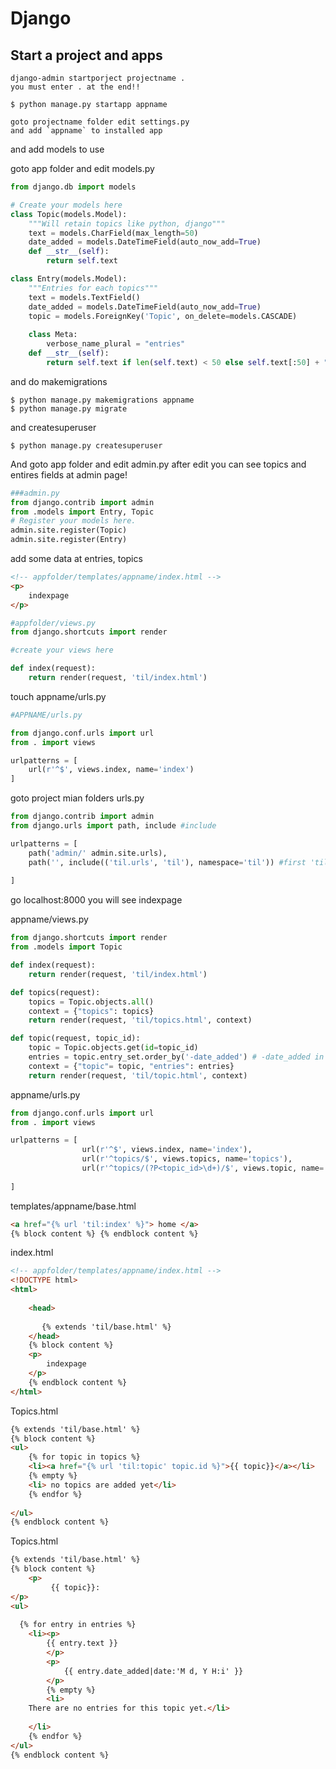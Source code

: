 # Django

## Start a project and apps

```terminal
django-admin startporject projectname .
you must enter . at the end!!
```

```terminal
$ python manage.py startapp appname
```

```terminal
goto projectname folder edit settings.py
and add `appname` to installed app
```

and add models to use

goto app folder and edit models.py

```python
from django.db import models

# Create your models here
class Topic(models.Model):
    """Will retain topics like python, django"""
    text = models.CharField(max_length=50)
    date_added = models.DateTimeField(auto_now_add=True)
    def __str__(self):
        return self.text

class Entry(models.Model):
    """Entries for each topics"""
    text = models.TextField()
    date_added = models.DateTimeField(auto_now_add=True)
    topic = models.ForeignKey('Topic', on_delete=models.CASCADE)
    
    class Meta:
        verbose_name_plural = "entries"
    def __str__(self):
        return self.text if len(self.text) < 50 else self.text[:50] + "..."
```



and do makemigrations

```terminal
$ python manage.py makemigrations appname
$ python manage.py migrate
```

and createsuperuser

```terminal
$ python manage.py createsuperuser
```

And goto app folder and edit admin.py after edit you can see topics and entires  fields at admin page!

```python
###admin.py
from django.contrib import admin
from .models import Entry, Topic
# Register your models here.
admin.site.register(Topic)
admin.site.register(Entry)
```



add some data at entries, topics



```html
<!-- appfolder/templates/appname/index.html -->
<p>
    indexpage
</p>
```

```python
#appfolder/views.py
from django.shortcuts import render

#create your views here

def index(request):
    return render(request, 'til/index.html')
```

touch appname/urls.py

```python
#APPNAME/urls.py

from django.conf.urls import url
from . import views

urlpatterns = [
    url(r'^$', views.index, name='index')
]
```

goto project mian folders urls.py

```python
from django.contrib import admin
from django.urls import path, include #include

urlpatterns = [
    path('admin/' admin.site.urls),
    path('', include(('til.urls', 'til'), namespace='til')) #first 'til' is appname
    
]
```

go localhost:8000 you will see indexpage



appname/views.py

```python
from django.shortcuts import render
from .models import Topic

def index(request):
    return render(request, 'til/index.html')

def topics(request):
    topics = Topic.objects.all()
    context = {"topics": topics}
    return render(request, 'til/topics.html', context)

def topic(request, topic_id):
    topic = Topic.objects.get(id=topic_id)
    entries = topic.entry_set.order_by('-date_added') # -date_added in quote!!!
    context = {"topic"= topic, "entries": entries}
    return render(request, 'til/topic.html', context)
```

appname/urls.py

```python
from django.conf.urls import url
from . import views

urlpatterns = [
    			url(r'^$', views.index, name='index'),
    			url(r'^topics/$', views.topics, name='topics'),
    			url(r'^topics/(?P<topic_id>\d+)/$', views.topic, name='topic'),    
    
]
```

templates/appname/base.html

```html
<a href="{% url 'til:index' %}"> home </a>
{% block content %} {% endblock content %}
```

index.html

```html
<!-- appfolder/templates/appname/index.html -->
<!DOCTYPE html>
<html>
    
    <head>
        
       {% extends 'til/base.html' %}
    </head>
    {% block content %}
    <p>
        indexpage
    </p>
	{% endblock content %}
</html>
```

Topics.html

```html
{% extends 'til/base.html' %}
{% block content %}
<ul>
    {% for topic in topics %}
    <li><a href="{% url 'til:topic' topic.id %}">{{ topic}}</a></li>
    {% empty %}
    <li> no topics are added yet</li>
    {% endfor %}
    
</ul>
{% endblock content %}
```

Topics.html

```html
{% extends 'til/base.html' %}
{% block content %}
	<p>
         {{ topic}}:
</p>
<ul>
    
  {% for entry in entries %}
    <li><p>
        {{ entry.text }}
        </p>
        <p>
            {{ entry.date_added|date:'M d, Y H:i' }}
        </p>
    	{% empty %}
        <li>
    There are no entries for this topic yet.</li>
    
    </li>
	{% endfor %}
</ul>
{% endblock content %}
```